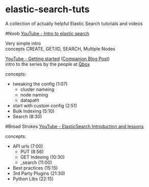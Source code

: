 elastic-search-tuts
===================

A collection of actually helpful Elastic Search tutorials and videos

#Noob
[YouTube - Intro to elastic search](http://www.youtube.com/watch?v=XCHYo0CsZrk)

Very simple intro  
concepts CREATE, GET/ID, SEARCH, Multiple Nodes 


[YouTube - Getting started](http://www.youtube.com/watch?v=P6VqWiXsGIo) ([Companion Blog Post](http://blog.qbox.io/qbox-elasticsearch-tutorial-1))  
intro to the series by the people at [Qbox](http://qbox.io/)  

concepts:
* tweaking the config (1:07)  
   * cluster nameing
   * node naming
   * datapath
* start with custom config (2:51)  
* Bulk Indexing (5:10)
* Search (8:30)

#Broad Strokes
[YouTube - ElasticSearch Introduction and lessons](http://www.youtube.com/watch?v=QDCpkXYXaCI)

concepts:
* API urls (7:00)  
  * PUT (8:56)  
  * GET Indexing (10:30)
  * _search (11:00)
* Best practices (15:15)
* 3rd Party Plugins (21:30)
* Python Libs (22:15)
